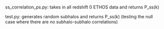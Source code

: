 ss_correlation_ps.py: takes in all redshift 0 ETHOS data and returns P_ss(k)

test.py: generates random subhalos and returns P_ss(k) (testing the null case where there are no subhalo-subhalo correlations)
